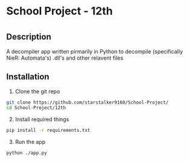 # School Project - 12th
<h1 align="center">
  <!-- <img src="https://starstalker9160.github.io/Assets/Articles/School-Project_11th-hero.png" alt="hero image"> -->
</h1>

## Description
A decompiler app written pirmarily in Python to decompile (specifically NieR: Automata's) .dll's and other relavent files

## Installation
1. Clone the git repo
```bash
git clone https://github.com/starstalker9160/School-Project/
cd School-Project/12th
```
2. Install required things
```bash
pip install -r requirements.txt
```
3. Run the app
```bash
python ./app.py
```
